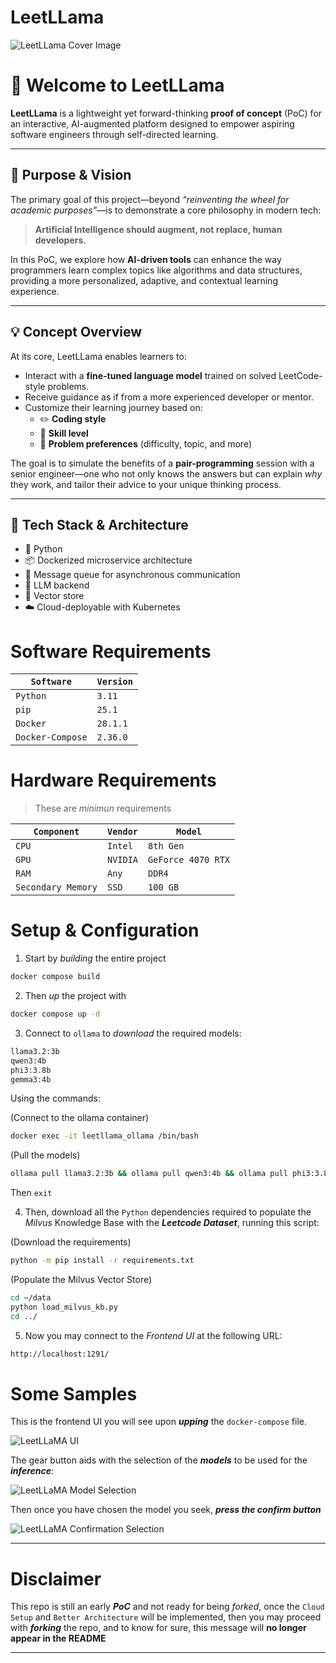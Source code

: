 # LeetLLama

![LeetLLama Cover Image](./assets/imgs/LeetLLama-Cover.jpg)

# 🦙 Welcome to **LeetLLama**

**LeetLLama** is a lightweight yet forward-thinking **proof of concept** (PoC) for an interactive, AI-augmented platform designed to empower aspiring software engineers through self-directed learning.

---

## 🎯 Purpose & Vision

The primary goal of this project—beyond _“reinventing the wheel for academic purposes”_—is to demonstrate a core philosophy in modern tech:

> **Artificial Intelligence should augment, not replace, human developers.**

In this PoC, we explore how **AI-driven tools** can enhance the way programmers learn complex topics like algorithms and data structures, providing a more personalized, adaptive, and contextual learning experience.

---

## 💡 Concept Overview

At its core, LeetLLama enables learners to:

- Interact with a **fine-tuned language model** trained on solved LeetCode-style problems.
- Receive guidance as if from a more experienced developer or mentor.
- Customize their learning journey based on:
  - ✏️ **Coding style**
  - 🧠 **Skill level**
  - 🎯 **Problem preferences** (difficulty, topic, and more)

The goal is to simulate the benefits of a **pair-programming** session with a senior engineer—one who not only knows the answers but can explain _why_ they work, and tailor their advice to your unique thinking process.

---

## 🧱 Tech Stack & Architecture
- 🐍 Python
- 📦 Dockerized microservice architecture
- 🧵 Message queue for asynchronous communication
- 🤖 LLM backend
- 💾 Vector store
- ☁️ Cloud-deployable with Kubernetes

# Software Requirements

| `Software`        | `Version` |
|-------------------|-----------|
| `Python`          | `3.11`    |
| `pip`             | `25.1`    |       
| `Docker`          | `28.1.1`  |
| `Docker-Compose`  | `2.36.0`  |

# Hardware Requirements

> These are *minimun* requirements

|`Component`          | `Vendor`  |       `Model`      |
|---------------------|-----------|--------------------|
|   `CPU`             |  `Intel`  |      `8th Gen`     |
|  `GPU`              | `NVIDIA`  | `GeForce 4070 RTX` |
|  `RAM`              | `Any`     |      `DDR4`        |
|  `Secondary Memory` | `SSD`     |      `100 GB`      |

# Setup & Configuration

1) Start by *building* the entire project

```bash
docker compose build
```

2) Then *up* the project with

```bash
docker compose up -d
```

3) Connect to `ollama` to *download* the required models:

```bash
llama3.2:3b
qwen3:4b
phi3:3.8b
gemma3:4b
```

Using the commands:

(Connect to the ollama container)
```bash
docker exec -it leetllama_ollama /bin/bash
```
(Pull the models)
```bash
ollama pull llama3.2:3b && ollama pull qwen3:4b && ollama pull phi3:3.8b && ollama pull gemma3:4b
```

Then `exit`

4) Then, download all the `Python` dependencies required to populate the *Milvus* Knowledge Base with the ***Leetcode Dataset***, running this script:

(Download the requirements)
```bash
python -m pip install -r requirements.txt
```

(Populate the Milvus Vector Store)
```bash
cd ~/data
python load_milvus_kb.py
cd ../
```

5) Now you may connect to the *Frontend UI* at the following URL:

```bash
http://localhost:1291/
```



# Some Samples

This is the frontend UI you will see upon ***upping*** the `docker-compose` file.

![LeetLLaMA UI](./assets/imgs/leetllama-ui.png)

The gear button aids with the selection of the ***models*** to be used for the ***inference***:

![LeetLLaMA Model Selection](./assets/imgs/leetllama-model-selection.png)

Then once you have chosen the model you seek, ***press the confirm button***

![LeetLLaMA Confirmation Selection](./assets/imgs/leetllama-model-confirmation.png)

---

# Disclaimer

This repo is still an early ***PoC*** and not ready for being *forked*, once the `Cloud Setup` and `Better Architecture` will be implemented, then
you may proceed with ***forking*** the repo, and to know for sure, this message will **no longer appear in the README**

---